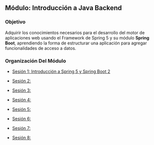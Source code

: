 
## Módulo: Introducción a Java Backend

### Objetivo
Adquirir los conocimientos necesarios para el desarrollo del motor de aplicaciones web usando el Framework de Spring 5 y su módulo **Spring Boot**, aprendiendo la forma de estructurar una aplicación para agregar funcionalidades de acceso a datos. 



### Organización Del Módulo

 - [Sesión 1: Introducción a Spring 5 y Spring Boot 2](Sesion-01)

 - [Sesión 2: ]()

 - [Sesión 3: ]()

 - [Sesión 4: ]()

 - [Sesión 5: ]()

 - [Sesión 6: ]()

 - [Sesión 7: ]()

 - [Sesión 8: ]()
